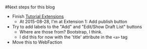 #Next steps for this blog

-  Finish [Tutorial Extensions](https://www.gitbook.com/book/djangogirls/django-girls-tutorial-extensions/details)
    +  At 2015-08-28, I'm at Extension 1: Add publish button
-  Try to add labels to the "Add" and "Edit/Show Draft List" buttons
    +  Where are those from? Bootstrap, I think.
    +  I did this for now with the 'title' attribute in the `<a>` tag
-  Move this to WebFaction